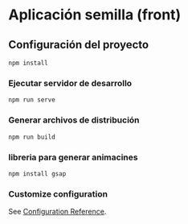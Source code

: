 # Aplicación semilla (front)

## Configuración del proyecto
```
npm install
```
### Ejecutar servidor de desarrollo
```
npm run serve
```
### Generar archivos de distribución
```
npm run build
```
### libreria para generar animacines
```
npm install gsap
```

### Customize configuration
See [Configuration Reference](https://cli.vuejs.org/config/).
